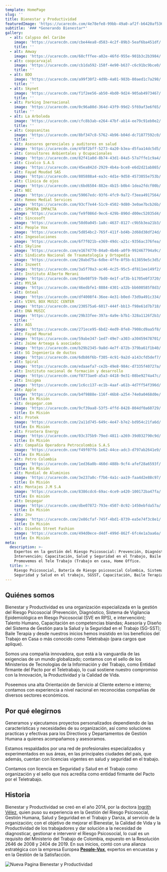 ```yaml
---
template: HomePage
slug: ''
title: Bienestar y Productividad
featuredImage: 'https://ucarecdn.com/4e78efe8-99bb-49a0-af2f-b6420af5363a/'
subtitle: '### *Generando Bienestar*'
gallery:
  - alt: Calypso del Caribe
    image: 'https://ucarecdn.com/cbe44ea8-d583-4c2f-89b3-5eaf6ba451df/'
    title: ''
  - alt: Amway
    image: 'https://ucarecdn.com/68cfffee-a02e-46fd-955e-901b3c2b3984/'
  - alt: coopcarvajal
    image: 'https://ucarecdn.com/cb1da592-158f-4e90-b637-c6c91bc9bce0/'
    title: ''
  - alt: BDO
    image: 'https://ucarecdn.com/a99f30f2-4d9b-4a01-983b-80aed1c7a298/'
    title: ''
  - alt: Skynet
    image: 'https://ucarecdn.com/f1f2ee56-ab50-4bd0-9d24-905ab4973467/'
    title: ''
  - alt: Parking Inernacional
    image: 'https://ucarecdn.com/0c96a80d-364d-43f9-99d2-5f69af3e6f65/'
    title: ''
  - alt: La Arboleda
    image: 'https://ucarecdn.com/cfc8b3ab-e264-47bf-ab14-ee79c91eb0e2/'
    title: ''
  - alt: Coopsanitas
    image: 'https://ucarecdn.com/8bf347c8-5762-4b96-b04d-dc71877592c0/'
    title: ''
  - alt: Asesores gerenciales y auditores en salud
    image: 'https://ucarecdn.com/4f8f2bff-5273-4a20-b3ea-d5faa14dc5d5/'
  - alt: Consultores Anbientales y Ocupacionales
    image: 'https://ucarecdn.com/82f41a0d-8b74-43d1-84a5-57a7ffe1c9a4/'
  - alt: Civalco S.A.S
    image: 'https://ucarecdn.com/45ea842d-2929-4b4a-bce8-e6d2d21ab865/'
  - alt: Fayad Moudad SAS
    image: 'https://ucarecdn.com/805888a4-ea3c-4d1e-9d58-4573055e753b/'
  - alt: Clinica de ojos
    image: 'https://ucarecdn.com/c6bd6504-882e-4b15-b0b4-1dea2fdcf00b/'
  - alt: NEC
    image: 'https://ucarecdn.com/59067edc-93f6-4fc9-9a72-f3eea4917564/'
  - alt: Remeo Medial Services
    image: 'https://ucarecdn.com/93cf7e44-51c9-4502-9d80-3e0ae7bcb26b/'
  - alt: SPHERA IMPACTA
    image: 'https://ucarecdn.com/fe9f086d-9ec6-429b-890d-d00ec52035d4/'
  - alt: Sincosoft
    image: 'https://ucarecdn.com/58d0a045-1a8c-4637-8127-c9b5b3ea21b3/'
  - alt: People Vox
    image: 'https://ucarecdn.com/5d854bc2-765f-411f-bd4b-2d68d38df24d/'
  - alt: Ingesoluciones
    image: 'https://ucarecdn.com/6f7f021b-e369-49dc-a21c-9356ac376fea/'
  - alt: Skyline
    image: 'https://ucarecdn.com/e1674770-84a0-4b46-a0f9-992467794a9c/'
  - alt: Sindicato Nacional de Traumatología y Ortopedia
    image: 'https://ucarecdn.com/20abd75a-6dbe-4ffe-8f5b-b13859e5c3d5/'
  - alt: Inzeett
    image: 'https://ucarecdn.com/3a5f70a3-ac46-4c25-95c5-df811ee149f2/'
  - alt: Instituto Alberto Merani
    image: 'https://ucarecdn.com/58e08f59-7bd0-4e1f-af3b-b1705e0f3720/'
  - alt: MYLSA
    image: 'https://ucarecdn.com/46edbfe1-8884-4301-a32b-bb600585f8d3/'
  - alt: Onteal
    image: 'https://ucarecdn.com/df4008f4-36ee-4e31-b0ed-73d9a491c334/'
  - alt: VINYL BOX MUSIC CENTER
    image: 'https://ucarecdn.com/230575a6-6017-444f-bb13-f98e61d7b718/'
  - alt: DNA MUSIC
    image: 'https://ucarecdn.com/29b33fee-397a-4a9e-b7b1-328a1126f2b3/'
    title: ''
  - alt: AGS
    image: 'https://ucarecdn.com/271ece95-6bd2-4ed9-8fe8-7908cd9aa5f8/'
  - alt: Fayad Mourad
    image: 'https://ucarecdn.com/59abe347-1ed7-49e7-a303-a30459478701/'
  - alt: Jaime Arteaga & asociados
    image: 'https://ucarecdn.com/b29b2345-9a8d-4e7f-872b-379ba61f1b40/'
  - alt: SG Ingeniería de ductos
    image: 'https://ucarecdn.com/6db86f6b-f305-4c91-9a2d-a143cfd5def7/'
  - alt: Spiral
    image: 'https://ucarecdn.com/edaaefa7-ce2b-49e8-984c-d7335f40727a/'
  - alt: Instituto nacional de formación y desarrollo
    image: 'https://ucarecdn.com/f0773ae0-a5a3-4418-9e31-08be9274a47c/'
  - alt: Insigma
    image: 'https://ucarecdn.com/1c6cc137-ec1b-4aaf-a61b-4d7ff54f396d/'
  - alt: Apple
    image: 'https://ucarecdn.com/b4f9888e-116f-46b8-a254-74e0a0468d0e/'
    title: En Misión
  - alt: despegar.com
    image: 'https://ucarecdn.com/9cf39aa8-53f5-4ffd-8428-804df0a60729/'
    title: En Misión
  - alt: Protek
    image: 'https://ucarecdn.com/2a11d745-649c-4e47-b7e2-bd954c21fa6d/'
    title: En Misión
  - alt: Frontera Energy
    image: 'https://ucarecdn.com/03c375b9-79ed-4811-a269-39d032790c9d/'
    title: En Misión
  - alt: Compañía Operadora Petrocolombia S.A.S
    image: 'https://ucarecdn.com/f49f07f6-1e62-44ce-adc3-d797ab2641e9/'
    title: En Misión
  - alt: Petro Colombia
    image: 'https://ucarecdn.com/1ed36a0b-460d-488b-9cf4-afef28a6593f/'
    title: En Misión
  - alt: Mundial de Aluminios
    image: 'https://ucarecdn.com/3e237a0c-f7b6-4a1c-aa19-faa4d2e88c97/'
    title: En Misión
  - alt: Montajes J.M S.A
    image: 'https://ucarecdn.com/8386cdc6-69ac-4ce9-a420-100172ba47fa/'
    title: En misión
  - alt: Despegar
    image: 'https://ucarecdn.com/dbe07872-793e-4507-8c92-1450ebfda57a/'
    title: En Misión
  - alt: 2nv
    image: 'https://ucarecdn.com/2e86cfaf-745f-4bd1-8739-ea5e74f3c8e1/'
    title: En Misión
  - alt: Diseños Street Fashion
    image: 'https://ucarecdn.com/494d0ece-d4df-499d-862f-6fc4e1a3aa6a/'
    title: En Misión
meta:
  description: >-
    Expertos en la gestión del Riesgo Psicosocial: Prevención, Diagnóstico,
    Intervención; Capacitación, Salud y Seguridad en el Trabajo, Baile Terapia;
    Promovemos el Tele Trabajo (Trabajo en casa, Home Office.
  title: >-
    Riesgo Psicosocial, Batería de Riesgo psicosocial Colombia, Sistema de
    Seguridad y Salud en el trabajo, SGSST, Capacitación, Baile Terapia
---
```

## Quiénes somos

Bienestar y Productividad es una organización especializada en la gestión del Riesgo Psicosocial (Prevención, Diagnóstico, Sistema de Vigilancia Epidemiológica en Riesgo Psicosocial (SVE en RPS), e intervención); Talento Humano, Capacitación en competencias blandas; Asesoría y Diseño del Sistema de Gestión para la Salud y la Seguridad en el Trabajo (SG-SST); Baile Terapia y desde nuestros inicios hemos insistido en los beneficios del Trabajo en Casa o más conocido como Teletrabajo (para cargos que aplique).

Somos una compañía innovadora, que está a la vanguardia de las exigencias de un mundo globalizado; contamos con el sello de los Ministerios de Tecnologías de la Información y del Trabajo, como Entidad firmante del Pacto por el Teletrabajo, lo cual sostiene nuestro compromiso con la Innovación, la Productividad y la Calidad de Vida.

Poseemos una alta Orientación de Servicio al Cliente externo e interno; contamos con experiencia a nivel nacional en reconocidas compañías de diversos sectores económicos.

## Por qué elegirnos

Generamos y ejecutamos proyectos personalizados dependiendo de las características y necesidades de su organización, así como soluciones practicas y efectivas para los Directivos y Departamentos de Gestión Humana a quienes acompañamos y asesoramos.

Estamos respaldados por una red de profesionales especializados y experimentados en sus áreas, en las principales ciudades del país, que además, cuentan con licencias vigentes en salud y seguridad en el trabajo.

Contamos con licencia en Seguridad y Salud en el Trabajo como organización y el sello que nos acredita como entidad firmante del Pacto por el Teletrabajo.

## Historia

Bienestar y Productividad se creó en el año 2014, por la doctora [Ingrith Vélez](https://www.linkedin.com/in/ingrithv%C3%A9lezramos/), quien puso su experiencia en la Gestión del Riesgo Psicosocial, Gestión Humana, Salud y Seguridad en el Trabajo y Danza, al servicio de la organización; con el objetivo de mejorar el Bienestar, la Calidad de Vida y la Productividad de los trabajadores y dar solución a la necesidad de diagnosticar, gestionar e intervenir el Riesgo Psicosocial, lo cual es un requisito del Ministerio del Trabajo de Colombia, expuesto en la Resolución 2646 de 2008 y 2404 de 2019. En sus inicios, contó con una alianza estratégica con la empresa Europea **[People-Vox](https://www.people-vox.com/presentation-de-people-vox/)**, expertos en encuestas y en la Gestión de la Satisfacción.

![Nueva Pagina Bienestar y Productividad](https://ucarecdn.com/2635525a-2900-45a7-8f3e-0fd7e4f4b372/)
